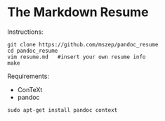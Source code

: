 The Markdown Resume
===================

Instructions:

```
git clone https://github.com/mszep/pandoc_resume
cd pandoc_resume
vim resume.md   #insert your own resume info
make
```

Requirements:

 * ConTeXt
 * pandoc

```
sudo apt-get install pandoc context
```
